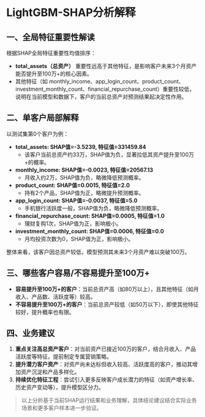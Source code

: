 # LightGBM-SHAP分析解释

## 一、全局特征重要性解读
根据SHAP全局特征重要性均值排序：
- **total_assets（总资产）** 重要性远高于其他特征，是影响客户未来3个月资产能否提升至100万+的核心因素。
- 其他特征（如 monthly_income、app_login_count、product_count、investment_monthly_count、financial_repurchase_count）重要性较低，说明在当前模型和数据下，客户的当前总资产对预测结果起决定性作用。

## 二、单客户局部解释
以测试集第0个客户为例：
- **total_assets: SHAP值=-3.5239, 特征值=331459.84**
  - 该客户当前总资产约33万，SHAP值为负，显著拉低其资产提升至100万+的概率。
- **monthly_income: SHAP值=-0.0023, 特征值=20567.13**
  - 月收入约2万，SHAP值为负，略微降低预测概率。
- **product_count: SHAP值=0.0015, 特征值=2.0**
  - 持有2个产品，SHAP值为正，略微提升预测概率。
- **app_login_count: SHAP值=-0.0037, 特征值=5.0**
  - 手机银行活跃度一般，SHAP值为负，略微降低预测概率。
- **financial_repurchase_count: SHAP值=0.0005, 特征值=1.0**
  - 理财复购1次，SHAP值为正，影响极小。
- **investment_monthly_count: SHAP值=0.0006, 特征值=0.0**
  - 月均投资次数为0，SHAP值为正，影响极小。

整体来看，该客户因总资产较低，模型预测其未来3个月资产难以突破100万。

## 三、哪些客户容易/不容易提升至100万+
- **容易提升至100万+的客户**：当前总资产高（如80万以上），且其他特征（如月收入、产品数、活跃度等）较高。
- **不容易提升至100万+的客户**：当前总资产较低（如50万以下），即使其他特征较好，提升概率也有限。

## 四、业务建议
1. **重点关注高总资产客户**：对当前资产已接近100万的客户，结合月收入、产品活跃度等特征，提前制定专属营销策略。
2. **提升潜力客户资产**：对资产尚未达标但收入较高、活跃度高的客户，推动其增加资产沉淀和产品多样化。
3. **持续优化特征工程**：尝试引入更多反映客户成长潜力的特征（如资产增长率、历史资产变动等），提升模型区分力。

> 以上分析基于当前SHAP运行结果和业务理解，具体结论建议结合实际业务场景和更多客户样本进一步验证。 